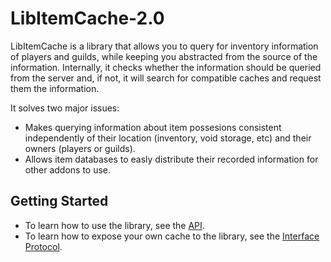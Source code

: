 # LibItemCache-2.0
LibItemCache is a library that allows you to query for inventory information of players and guilds, while keeping you abstracted from the source of the information. Internally, it checks whether the information should be queried from the server and, if not, it will search for compatible caches and request them the information.

It solves two major issues:
* Makes querying information about item possesions consistent independently of their location (inventory, void storage, etc) and their owners (players or guilds).
* Allows item databases to easly distribute their recorded information for other addons to use.

## Getting Started
* To learn how to use the library, see the [API](https://github.com/Jaliborc/LibItemCache-2.0/wiki/API).
* To learn how to expose your own cache to the library, see the [Interface Protocol](https://github.com/Jaliborc/LibItemCache-2.0/wiki/Interface-Protocol).
